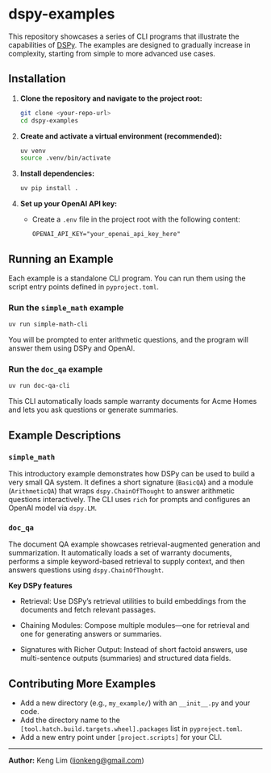 # dspy-examples

This repository showcases a series of CLI programs that illustrate the capabilities of [DSPy](https://dspy.ai/api/). The examples are designed to gradually increase in complexity, starting from simple to more advanced use cases.

## Installation

1. **Clone the repository and navigate to the project root:**

   ```sh
   git clone <your-repo-url>
   cd dspy-examples
   ```

2. **Create and activate a virtual environment (recommended):**

   ```sh
   uv venv
   source .venv/bin/activate
   ```

3. **Install dependencies:**

   ```sh
   uv pip install .
   ```

4. **Set up your OpenAI API key:**
   - Create a `.env` file in the project root with the following content:
     ```
     OPENAI_API_KEY="your_openai_api_key_here"
     ```

## Running an Example

Each example is a standalone CLI program. You can run them using the script entry points defined in `pyproject.toml`.

### Run the `simple_math` example

```sh
uv run simple-math-cli
```

You will be prompted to enter arithmetic questions, and the program will answer them using DSPy and OpenAI.

### Run the `doc_qa` example

```sh
uv run doc-qa-cli
```

This CLI automatically loads sample warranty documents for Acme Homes and lets you ask questions or generate summaries.

## Example Descriptions

### `simple_math`

This introductory example demonstrates how DSPy can be used to build a very small QA system. It defines a short signature (`BasicQA`) and a module (`ArithmeticQA`) that wraps `dspy.ChainOfThought` to answer arithmetic questions interactively. The CLI uses `rich` for prompts and configures an OpenAI model via `dspy.LM`.

### `doc_qa`

The document QA example showcases retrieval-augmented generation and summarization. It automatically loads a set of warranty documents, performs a simple keyword-based retrieval to supply context, and then answers questions using `dspy.ChainOfThought`.

**Key DSPy features**

- Retrieval: Use DSPy’s retrieval utilities to build embeddings from the documents and fetch relevant passages.

- Chaining Modules: Compose multiple modules—one for retrieval and one for generating answers or summaries.

- Signatures with Richer Output: Instead of short factoid answers, use multi-sentence outputs (summaries) and structured data fields.

## Contributing More Examples

- Add a new directory (e.g., `my_example/`) with an `__init__.py` and your code.
- Add the directory name to the `[tool.hatch.build.targets.wheel].packages` list in `pyproject.toml`.
- Add a new entry point under `[project.scripts]` for your CLI.

---

**Author:** Keng Lim (<lionkeng@gmail.com>)
